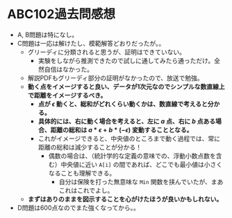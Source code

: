 # ABC102過去問感想

- A, B問題は特になし。
- C問題は一応は解けたし、模範解答どおりだったが。。
  - グリーディに分類されると思うが、証明はできていない。
    - 実験をしながら推測できたので試しに通してみたら通っただけ。全然自信はなかった。
  - 解説PDFもグリーディ部分の証明がなかったので、放送で勉強。
  - **動く点をイメージすると良い、データが1次元なのでシンプルな数直線上で距離をイメージするべき。**
    - **点が $\epsilon$ 動くと、総和がどれくらい動くかは、数直線で考えると分かる。**
    - **具体的には、右に動く場合を考えると、左に $a$ 点、右に $b$ 点ある場合、距離の総和は $a*\epsilon + b*(-\epsilon)$ 変動することとなる。**
    - これがイメージできると、中央値のところまで動く過程では、常に距離の総和は減少することが分かる！
      - 偶数の場合は、（統計学的な定義の意味での、浮動小数点数を含む）中央値に近い `A[i]` の間であれば、どこでも最小値は小さくなることも理解できる。
        - 自分は保険を打った無意味な `Min` 関数を挟んでいたが、まあこれはこれでよし。
  - **まずはありのままを図示することを心がけたほうが良いかもしれない。**
- D問題は600点なのでまた強くなってから。。

